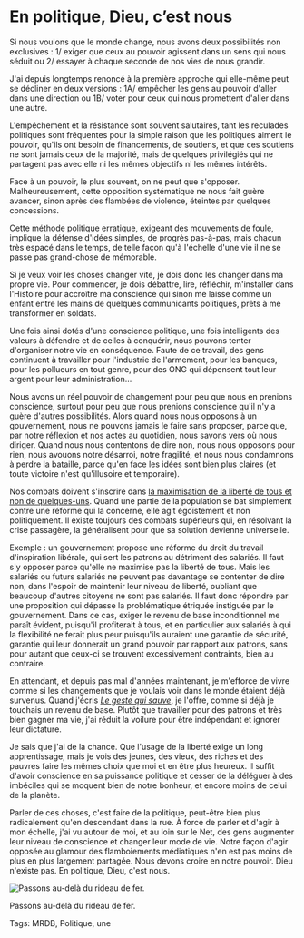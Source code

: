 # En politique, Dieu, c’est nous

Si nous voulons que le monde change, nous avons deux possibilités non exclusives : 1/ exiger que ceux au pouvoir agissent dans un sens qui nous séduit ou 2/ essayer à chaque seconde de nos vies de nous grandir.

J'ai depuis longtemps renoncé à la première approche qui elle-même peut se décliner en deux versions : 1A/ empêcher les gens au pouvoir d'aller dans une direction ou 1B/ voter pour ceux qui nous promettent d'aller dans une autre.

L'empêchement et la résistance sont souvent salutaires, tant les reculades politiques sont fréquentes pour la simple raison que les politiques aiment le pouvoir, qu'ils ont besoin de financements, de soutiens, et que ces soutiens ne sont jamais ceux de la majorité, mais de quelques privilégiés qui ne partagent pas avec elle ni les mêmes objectifs ni les mêmes intérêts.

Face à un pouvoir, le plus souvent, on ne peut que s'opposer. Malheureusement, cette opposition systématique ne nous fait guère avancer, sinon après des flambées de violence, éteintes par quelques concessions.

Cette méthode politique erratique, exigeant des mouvements de foule, implique la défense d'idées simples, de progrès pas-à-pas, mais chacun très espacé dans le temps, de telle façon qu'à l'échelle d'une vie il ne se passe pas grand-chose de mémorable.

Si je veux voir les choses changer vite, je dois donc les changer dans ma propre vie. Pour commencer, je dois débattre, lire, réfléchir, m'installer dans l'Histoire pour accroître ma conscience qui sinon me laisse comme un enfant entre les mains de quelques communicants politiques, prêts à me transformer en soldats.

Une fois ainsi dotés d'une conscience politique, une fois intelligents des valeurs à défendre et de celles à conquérir, nous pouvons tenter d'organiser notre vie en conséquence. Faute de ce travail, des gens continuent à travailler pour l'industrie de l'armement, pour les banques, pour les pollueurs en tout genre, pour des ONG qui dépensent tout leur argent pour leur administration…

Nous avons un réel pouvoir de changement pour peu que nous en prenions conscience, surtout pour peu que nous prenions conscience qu'il n'y a guère d'autres possibilités. Alors quand nous nous opposons à un gouvernement, nous ne pouvons jamais le faire sans proposer, parce que, par notre réflexion et nos actes au quotidien, nous savons vers où nous diriger. Quand nous nous contentons de dire non, nous nous opposons pour rien, nous avouons notre désarroi, notre fragilité, et nous nous condamnons à perdre la bataille, parce qu'en face les idées sont bien plus claires (et toute victoire n'est qu'illusoire et temporaire).

Nos combats doivent s'inscrire dans [la maximisation de la liberté de tous et non de quelques-uns](http://tcrouzet.com/2016/03/03/lettre-ouverte-aux-gens-de-gauche). Quand une partie de la population se bat simplement contre une réforme qui la concerne, elle agit égoïstement et non politiquement. Il existe toujours des combats supérieurs qui, en résolvant la crise passagère, la généralisent pour que sa solution devienne universelle.

Exemple : un gouvernement propose une réforme du droit du travail d'inspiration libérale, qui sert les patrons au détriment des salariés. Il faut s'y opposer parce qu'elle ne maximise pas la liberté de tous. Mais les salariés ou futurs salariés ne peuvent pas davantage se contenter de dire non, dans l'espoir de maintenir leur niveau de liberté, oubliant que beaucoup d'autres citoyens ne sont pas salariés. Il faut donc répondre par une proposition qui dépasse la problématique étriquée instiguée par le gouvernement. Dans ce cas, exiger le revenu de base inconditionnel me paraît évident, puisqu'il profiterait à tous, et en particulier aux salariés à qui la flexibilité ne ferait plus peur puisqu'ils auraient une garantie de sécurité, garantie qui leur donnerait un grand pouvoir par rapport aux patrons, sans pour autant que ceux-ci se trouvent excessivement contraints, bien au contraire.

En attendant, et depuis pas mal d'années maintenant, je m'efforce de vivre comme si les changements que je voulais voir dans le monde étaient déjà survenus. Quand j'écris [*Le geste qui sauve*](http://tcrouzet.com/le-geste-qui-sauve/), je l'offre, comme si déjà je touchais un revenu de base. Plutôt que travailler pour des patrons et très bien gagner ma vie, j'ai réduit la voilure pour être indépendant et ignorer leur dictature.

Je sais que j'ai de la chance. Que l'usage de la liberté exige un long apprentissage, mais je vois des jeunes, des vieux, des riches et des pauvres faire les mêmes choix que moi et en être plus heureux. Il suffit d'avoir conscience en sa puissance politique et cesser de la déléguer à des imbéciles qui se moquent bien de notre bonheur, et encore moins de celui de la planète.

Parler de ces choses, c'est faire de la politique, peut-être bien plus radicalement qu'en descendant dans la rue. À force de parler et d'agir à mon échelle, j'ai vu autour de moi, et au loin sur le Net, des gens augmenter leur niveau de conscience et changer leur mode de vie. Notre façon d'agir opposée au glamour des flamboiements médiatiques n'en est pas moins de plus en plus largement partagée. Nous devons croire en notre pouvoir. Dieu n'existe pas. En politique, Dieu, c'est nous.

![Passons au-delà du rideau de fer.](http://tcrouzet.comhttps://tcrouzet.com/images_tc/2016/03/lyon.jpg)

Passons au-delà du rideau de fer.



Tags: MRDB, Politique, une